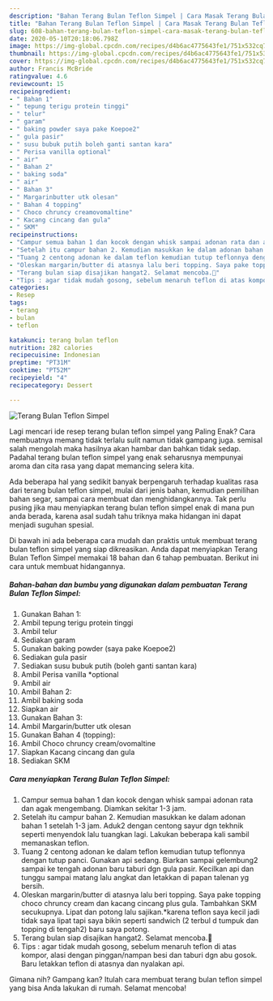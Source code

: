```yaml
---
description: "Bahan Terang Bulan Teflon Simpel | Cara Masak Terang Bulan Teflon Simpel Yang Sedap"
title: "Bahan Terang Bulan Teflon Simpel | Cara Masak Terang Bulan Teflon Simpel Yang Sedap"
slug: 608-bahan-terang-bulan-teflon-simpel-cara-masak-terang-bulan-teflon-simpel-yang-sedap
date: 2020-05-10T20:18:06.798Z
image: https://img-global.cpcdn.com/recipes/d4b6ac4775643fe1/751x532cq70/terang-bulan-teflon-simpel-foto-resep-utama.jpg
thumbnail: https://img-global.cpcdn.com/recipes/d4b6ac4775643fe1/751x532cq70/terang-bulan-teflon-simpel-foto-resep-utama.jpg
cover: https://img-global.cpcdn.com/recipes/d4b6ac4775643fe1/751x532cq70/terang-bulan-teflon-simpel-foto-resep-utama.jpg
author: Francis McBride
ratingvalue: 4.6
reviewcount: 15
recipeingredient:
- " Bahan 1"
- " tepung terigu protein tinggi"
- " telur"
- " garam"
- " baking powder saya pake Koepoe2"
- " gula pasir"
- " susu bubuk putih boleh ganti santan kara"
- " Perisa vanilla optional"
- " air"
- " Bahan 2"
- " baking soda"
- " air"
- " Bahan 3"
- " Margarinbutter utk olesan"
- " Bahan 4 topping"
- " Choco chruncy creamovomaltine"
- " Kacang cincang dan gula"
- " SKM"
recipeinstructions:
- "Campur semua bahan 1 dan kocok dengan whisk sampai adonan rata dan agak mengembang. Diamkan sekitar 1-3 jam."
- "Setelah itu campur bahan 2. Kemudian masukkan ke dalam adonan bahan 1 setelah 1-3 jam. Aduk2 dengan centong sayur dgn tekhnik seperti menyendok lalu tuangkan lagi. Lakukan beberapa kali sambil memanaskan teflon."
- "Tuang 2 centong adonan ke dalam teflon kemudian tutup teflonnya dengan tutup panci. Gunakan api sedang. Biarkan sampai gelembung2 sampai ke tengah adonan baru taburi dgn gula pasir. Kecilkan api dan tunggu sampai matang lalu angkat dan letakkan di papan talenan yg bersih."
- "Oleskan margarin/butter di atasnya lalu beri topping. Saya pake topping choco chruncy cream dan kacang cincang plus gula. Tambahkan SKM secukupnya. Lipat dan potong lalu sajikan.*karena teflon saya kecil jadi tidak saya lipat tapi saya bikin seperti sandwich (2 terbul d tumpuk dan topping di tengah2) baru saya potong."
- "Terang bulan siap disajikan hangat2. Selamat mencoba.🥰"
- "Tips : agar tidak mudah gosong, sebelum menaruh teflon di atas kompor, alasi dengan pinggan/nampan besi dan taburi dgn abu gosok. Baru letakkan teflon di atasnya dan nyalakan api."
categories:
- Resep
tags:
- terang
- bulan
- teflon

katakunci: terang bulan teflon 
nutrition: 282 calories
recipecuisine: Indonesian
preptime: "PT31M"
cooktime: "PT52M"
recipeyield: "4"
recipecategory: Dessert

---
```



![Terang Bulan Teflon Simpel](https://img-global.cpcdn.com/recipes/d4b6ac4775643fe1/751x532cq70/terang-bulan-teflon-simpel-foto-resep-utama.jpg)

Lagi mencari ide resep terang bulan teflon simpel yang Paling Enak? Cara membuatnya memang tidak terlalu sulit namun tidak gampang juga. semisal salah mengolah maka hasilnya akan hambar dan bahkan tidak sedap. Padahal terang bulan teflon simpel yang enak seharusnya mempunyai aroma dan cita rasa yang dapat memancing selera kita.

Ada beberapa hal yang sedikit banyak berpengaruh terhadap kualitas rasa dari terang bulan teflon simpel, mulai dari jenis bahan, kemudian pemilihan bahan segar, sampai cara membuat dan menghidangkannya. Tak perlu pusing jika mau menyiapkan terang bulan teflon simpel enak di mana pun anda berada, karena asal sudah tahu triknya maka hidangan ini dapat menjadi suguhan spesial.




Di bawah ini ada beberapa cara mudah dan praktis untuk membuat terang bulan teflon simpel yang siap dikreasikan. Anda dapat menyiapkan Terang Bulan Teflon Simpel memakai 18 bahan dan 6 tahap pembuatan. Berikut ini cara untuk membuat hidangannya.

<!--inarticleads1-->

##### Bahan-bahan dan bumbu yang digunakan dalam pembuatan Terang Bulan Teflon Simpel:

1. Gunakan  Bahan 1:
1. Ambil  tepung terigu protein tinggi
1. Ambil  telur
1. Sediakan  garam
1. Gunakan  baking powder (saya pake Koepoe2)
1. Sediakan  gula pasir
1. Sediakan  susu bubuk putih (boleh ganti santan kara)
1. Ambil  Perisa vanilla *optional
1. Ambil  air
1. Ambil  Bahan 2:
1. Ambil  baking soda
1. Siapkan  air
1. Gunakan  Bahan 3:
1. Ambil  Margarin/butter utk olesan
1. Gunakan  Bahan 4 (topping):
1. Ambil  Choco chruncy cream/ovomaltine
1. Siapkan  Kacang cincang dan gula
1. Sediakan  SKM




<!--inarticleads2-->

##### Cara menyiapkan Terang Bulan Teflon Simpel:

1. Campur semua bahan 1 dan kocok dengan whisk sampai adonan rata dan agak mengembang. Diamkan sekitar 1-3 jam.
1. Setelah itu campur bahan 2. Kemudian masukkan ke dalam adonan bahan 1 setelah 1-3 jam. Aduk2 dengan centong sayur dgn tekhnik seperti menyendok lalu tuangkan lagi. Lakukan beberapa kali sambil memanaskan teflon.
1. Tuang 2 centong adonan ke dalam teflon kemudian tutup teflonnya dengan tutup panci. Gunakan api sedang. Biarkan sampai gelembung2 sampai ke tengah adonan baru taburi dgn gula pasir. Kecilkan api dan tunggu sampai matang lalu angkat dan letakkan di papan talenan yg bersih.
1. Oleskan margarin/butter di atasnya lalu beri topping. Saya pake topping choco chruncy cream dan kacang cincang plus gula. Tambahkan SKM secukupnya. Lipat dan potong lalu sajikan.*karena teflon saya kecil jadi tidak saya lipat tapi saya bikin seperti sandwich (2 terbul d tumpuk dan topping di tengah2) baru saya potong.
1. Terang bulan siap disajikan hangat2. Selamat mencoba.🥰
1. Tips : agar tidak mudah gosong, sebelum menaruh teflon di atas kompor, alasi dengan pinggan/nampan besi dan taburi dgn abu gosok. Baru letakkan teflon di atasnya dan nyalakan api.




Gimana nih? Gampang kan? Itulah cara membuat terang bulan teflon simpel yang bisa Anda lakukan di rumah. Selamat mencoba!
